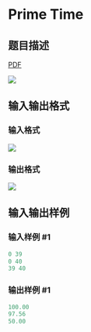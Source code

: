 # Prime Time

## 题目描述

[problemUrl]: https://uva.onlinejudge.org/index.php?option=com_onlinejudge&Itemid=8&category=14&page=show_problem&problem=1141

[PDF](https://uva.onlinejudge.org/external/102/p10200.pdf)

![](https://cdn.luogu.com.cn/upload/vjudge_pic/UVA10200/65b82c3b46aa1cf3186e91c4ea69eb96fd474e55.png)

## 输入输出格式

### 输入格式

![](https://cdn.luogu.com.cn/upload/vjudge_pic/UVA10200/65dfc3a19825a97f7a41587feb1b71ff91bcbb6e.png)

### 输出格式

![](https://cdn.luogu.com.cn/upload/vjudge_pic/UVA10200/53dd43d468308a1daf45281c3350b7a31f4089eb.png)

## 输入输出样例

### 输入样例 #1

```cpp
0 39
0 40
39 40
```


### 输出样例 #1

```cpp
100.00
97.56
50.00
```


